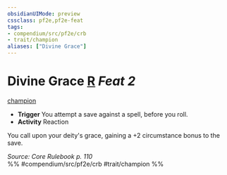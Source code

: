 ```yaml
---
obsidianUIMode: preview
cssclass: pf2e,pf2e-feat
tags:
- compendium/src/pf2e/crb
- trait/champion
aliases: ["Divine Grace"]
---
```

# Divine Grace  [R](../../rules/core-rulebook/chapter-9-playing-the-game.md#Actions "Reaction") *Feat 2*  
[champion](../../rules/traits/champion.md)  

- **Trigger** You attempt a save against a spell, before you roll.
- **Activity** Reaction

You call upon your deity's grace, gaining a +2 circumstance bonus to the save.

*Source: Core Rulebook p. 110*  
%% #compendium/src/pf2e/crb #trait/champion %%